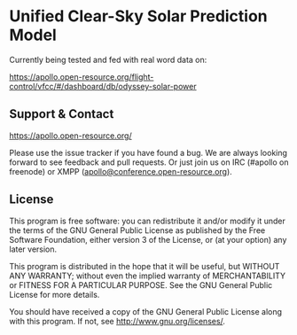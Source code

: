 # Unified Clear-Sky Solar Prediction Model

Currently being tested and fed with real word data on:

https://apollo.open-resource.org/flight-control/vfcc/#/dashboard/db/odyssey-solar-power

## Support & Contact

https://apollo.open-resource.org/

Please use the issue tracker if you have found a bug. We are always looking
forward to see feedback and pull requests. Or just join us on IRC
(#apollo on freenode) or XMPP (apollo@conference.open-resource.org).

## License

This program is free software: you can redistribute it and/or modify
it under the terms of the GNU General Public License as published by
the Free Software Foundation, either version 3 of the License, or
(at your option) any later version.

This program is distributed in the hope that it will be useful,
but WITHOUT ANY WARRANTY; without even the implied warranty of
MERCHANTABILITY or FITNESS FOR A PARTICULAR PURPOSE.  See the
GNU General Public License for more details.

You should have received a copy of the GNU General Public License
along with this program.  If not, see <http://www.gnu.org/licenses/>.
